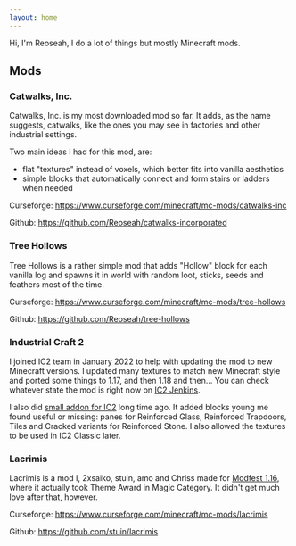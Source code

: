 ```yaml
---
layout: home
---
```


Hi, I'm Reoseah, I do a lot of things but mostly Minecraft mods.

## Mods

### Catwalks, Inc.

Catwalks, Inc. is my most downloaded mod so far. It adds, as the name suggests, catwalks, like the ones you may see in factories and other industrial settings.

Two main ideas I had for this mod, are:
- flat "textures" instead of voxels, which better fits into vanilla aesthetics
- simple blocks that automatically connect and form stairs or ladders when needed

Curseforge: <https://www.curseforge.com/minecraft/mc-mods/catwalks-inc>

Github: <https://github.com/Reoseah/catwalks-incorporated>

### Tree Hollows

Tree Hollows is a rather simple mod that adds "Hollow" block for each vanilla log and spawns it in world with random loot, sticks, seeds and feathers most of the time.

Curseforge: <https://www.curseforge.com/minecraft/mc-mods/tree-hollows>

Github: <https://github.com/Reoseah/tree-hollows>

### Industrial Craft 2

I joined IC2 team in January 2022 to help with updating the mod to new Minecraft versions. I updated many textures to match new Minecraft style and ported some things to 1.17, and then 1.18 and then... You can check whatever state the mod is right now on [IC2 Jenkins](https://jenkins.ic2.player.to/job/IC2/).

I also did [small addon for IC2](https://forum.industrial-craft.net/thread/13070-1-9-4-reinforcement) long time ago. It added blocks young me found useful or missing: panes for Reinforced Glass, Reinforced Trapdoors, Tiles and Cracked variants for Reinforced Stone. I also allowed the textures to be used in IC2 Classic later.

### Lacrimis

Lacrimis is a mod I, 2xsaiko, stuin, amo and Chriss made for [Modfest 1.16](https://legacy.modfest.net/1.16/), where it actually took Theme Award in Magic Category. It didn't get much love after that, however.

Curseforge: <https://www.curseforge.com/minecraft/mc-mods/lacrimis>

Github: <https://github.com/stuin/lacrimis>

[comment]: <> (SpaceFactory, maybe write Caelum, Hematurgy, other unfinished projects)